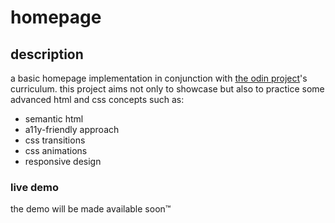 # homepage

## description

a basic homepage implementation in conjunction with [the odin project](https://www.theodinproject.com/)'s curriculum. this project aims not only to showcase but also to practice some advanced html and css concepts such as:

- semantic html
- a11y-friendly approach
- css transitions
- css animations
- responsive design

### live demo

the demo will be made available soon™
